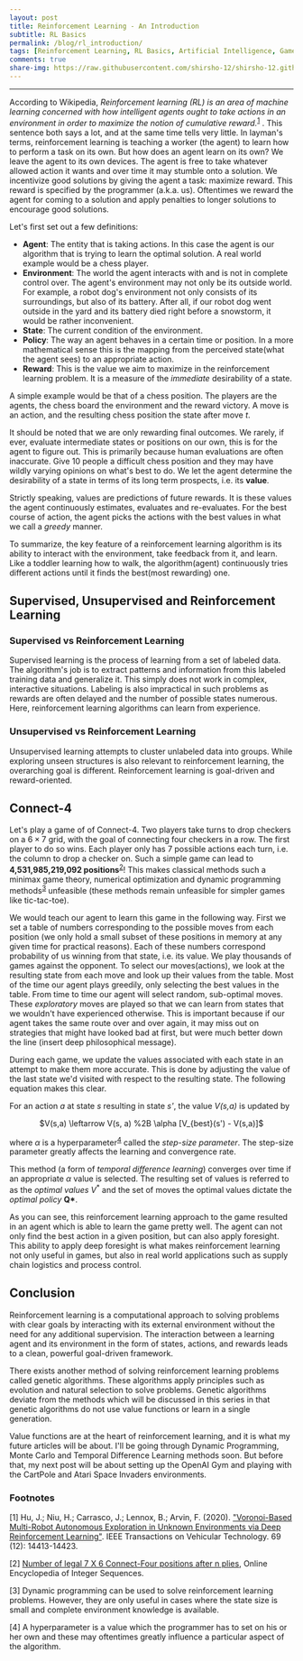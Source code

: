 ```yaml
---
layout: post
title: Reinforcement Learning - An Introduction
subtitle: RL Basics
permalink: /blog/rl_introduction/
tags: [Reinforcement Learning, RL Basics, Artificial Intelligence, Games and AI]
comments: true
share-img: https://raw.githubusercontent.com/shirsho-12/shirsho-12.github.io/master/src/assets/img/rl/rl_theme.png
---
```


---

<meta property="og:image" content="https://raw.githubusercontent.com/shirsho-12/shirsho-12.github.io/master/src/assets/img/rl/rl_theme.png" />
<meta property="og:url" content="https://shirsho-12.github.io" />
<meta property="og:description" content="An Introduction to Reinforcement Learning">

According to Wikipedia, _Reinforcement learning (RL) is an area of machine learning concerned with how intelligent agents ought to take actions in an environment in order to maximize the notion of cumulative reward._<sup>[1](#myfootnote1)</sup> . This sentence both says a lot, and at the same time tells very little. In layman's terms, reinforcement learning is teaching a worker (the agent) to learn how to perform a task on its own. But how does an agent learn on its own? We leave the agent to its own devices. The agent is free to take whatever allowed action it wants and over time it may stumble onto a solution. We incentivize good solutions by giving the agent a task: maximize reward. This reward is specified by the programmer (a.k.a. us). Oftentimes we reward the agent for coming to a solution and apply penalties to longer solutions to encourage good solutions.

Let's first set out a few definitions:

- **Agent**: The entity that is taking actions. In this case the agent is our algorithm that is trying to learn the optimal solution. A real world example would be a chess player.
- **Environment**: The world the agent interacts with and is not in complete control over. The agent's environment may not only be its outside world. For example, a robot dog's environment not only consists of its surroundings, but also of its battery. After all, if our robot dog went outside in the yard and its battery died right before a snowstorm, it would be rather inconvenient.
- **State**: The current condition of the environment.
- **Policy**: The way an agent behaves in a certain time or position. In a more mathematical sense this is the mapping from the perceived state(what the agent sees) to an appropriate action.
- **Reward**: This is the value we aim to maximize in the reinforcement learning problem. It is a measure of the _immediate_ desirability of a state.

A simple example would be that of a chess position. The players are the agents, the chess board the environment and the reward victory. A move is an action, and the resulting chess position the state after move _t_.

It should be noted that we are only rewarding final outcomes. We rarely, if ever, evaluate intermediate states or positions on our own, this is for the agent to figure out. This is primarily because human evaluations are often inaccurate. Give 10 people a difficult chess position and they may have wildly varying opinions on what's best to do. We let the agent determine the desirability of a state in terms of its long term prospects, i.e. its **value**.

Strictly speaking, values are predictions of future rewards. It is these values the agent continuously estimates, evaluates and re-evaluates. For the best course of action, the agent picks the actions with the best values in what we call a _greedy_ manner.

To summarize, the key feature of a reinforcement learning algorithm is its ability to interact with the environment, take feedback from it, and learn. Like a toddler learning how to walk, the algorithm(agent) continuously tries different actions until it finds the best(most rewarding) one.

## Supervised, Unsupervised and Reinforcement Learning

### Supervised vs Reinforcement Learning

Supervised learning is the process of learning from a set of labeled data. The algorithm's job is to extract patterns and information from this labeled training data and generalize it. This simply does not work in complex, interactive situations. Labeling is also impractical in such problems as rewards are often delayed and the number of possible states numerous. Here, reinforcement learning algorithms can learn from experience.

### Unsupervised vs Reinforcement Learning

Unsupervised learning attempts to cluster unlabeled data into groups. While exploring unseen structures is also relevant to reinforcement learning, the overarching goal is different. Reinforcement learning is goal-driven and reward-oriented.

## Connect-4

Let's play a game of of Connect-4. Two players take turns to drop checkers on a $6\times 7$ grid, with the goal of connecting four checkers in a row. The first player to do so wins. Each player only has 7 possible actions each turn, i.e. the column to drop a checker on. Such a simple game can lead to **4,531,985,219,092 positions**<sup>[2](#myfootnote2)</sup>! This makes classical methods such a minimax game theory, numerical optimization and dynamic programming methods<sup>[3](#myfootnote3)</sup> unfeasible (these methods remain unfeasible for simpler games like tic-tac-toe).

We would teach our agent to learn this game in the following way. First we set a table of numbers corresponding to the possible moves from each position (we only hold a small subset of these positions in memory at any given time for practical reasons). Each of these numbers correspond probability of us winning from that state, i.e. its value. We play thousands of games against the opponent. To select our moves(actions), we look at the resulting state from each move and look up their values from the table. Most of the time our agent plays greedily, only selecting the best values in the table. From time to time our agent will select random, sub-optimal moves. These _exploratory_ moves are played so that we can learn from states that we wouldn't have experienced otherwise. This is important because if our agent takes the same route over and over again, it may miss out on strategies that might have looked bad at first, but were much better down the line (insert deep philosophical message).

During each game, we update the values associated with each state in an attempt to make them more accurate. This is done by adjusting the value of the last state we'd visited with respect to the resulting state. The following equation makes this clear.

For an action _a_ at state _s_ resulting in state _s'_, the value _V(s,a)_ is updated by

<center>
$V(s,a) \leftarrow V(s, a) %2B \alpha [V_{best}(s') - V(s,a)]$
</center>

where $\alpha$ is a hyperparameter<sup>[4](#myfootnote4)</sup> called the _step-size parameter_. The step-size parameter greatly affects the learning and convergence rate.

This method (a form of _temporal difference learning_) converges over time if an appropriate $\alpha$ value is selected. The resulting set of values is referred to as the _optimal values_ $V^*$ and the set of moves the optimal values dictate the _optimal policy_ **Q\***.

As you can see, this reinforcement learning approach to the game resulted in an agent which is able to learn the game pretty well. The agent can not only find the best action in a given position, but can also apply foresight. This ability to apply deep foresight is what makes reinforcement learning not only useful in games, but also in real world applications such as supply chain logistics and process control.

## Conclusion

Reinforcement learning is a computational approach to solving problems with clear goals by interacting with its external environment without the need for any additional supervision. The interaction between a learning agent and its environment in the form of states, actions, and rewards leads to a clean, powerful goal-driven framework.

There exists another method of solving reinforcement learning problems called genetic algorithms. These algorithms apply principles such as evolution and natural selection to solve problems. Genetic algorithms deviate from the methods which will be discussed in this series in that genetic algorithms do not use value functions or learn in a single generation.

Value functions are at the heart of reinforcement learning, and it is what my future articles will be about. I'll be going through Dynamic Programming, Monte Carlo and Temporal Difference Learning methods soon. But before that, my next post will be about setting up the OpenAI Gym and playing with the CartPole and Atari Space Invaders environments.

### Footnotes

<a name="myfootnote1">[1]</a> Hu, J.; Niu, H.; Carrasco, J.; Lennox, B.; Arvin, F. (2020). ["Voronoi-Based Multi-Robot Autonomous Exploration in Unknown Environments via Deep Reinforcement Learning"](https://ieeexplore.ieee.org/abstract/document/9244647). IEEE Transactions on Vehicular Technology. 69 (12): 14413-14423.

<a name="myfootnote2">[2]</a> [Number of legal 7 X 6 Connect-Four positions after n plies](https://oeis.org/A212693), Online Encyclopedia of Integer Sequences.

<a name="myfootnote3">[3]</a> Dynamic programming can be used to solve reinforcement learning problems. However, they are only useful in cases where the state size is small and complete environment knowledge is available.

<a name="myfootnote4">[4]</a> A hyperparameter is a value which the programmer has to set on his or her own and these may oftentimes greatly influence a particular aspect of the algorithm.
